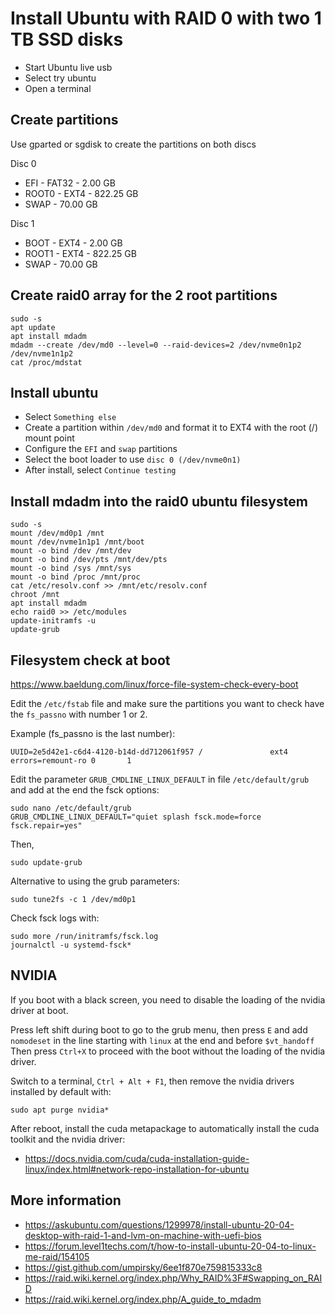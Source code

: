# Install Ubuntu with RAID 0 with two 1 TB SSD disks

- Start Ubuntu live usb
- Select try ubuntu
- Open a terminal


## Create partitions

Use gparted or sgdisk to create the partitions on both discs

Disc 0
- EFI   - FAT32 -   2.00 GB
- ROOT0 - EXT4  - 822.25 GB
- SWAP          -  70.00 GB

Disc 1
- BOOT  - EXT4  -   2.00 GB
- ROOT1 - EXT4  - 822.25 GB
- SWAP          -  70.00 GB


## Create raid0 array for the 2 root partitions

```
sudo -s
apt update
apt install mdadm
mdadm --create /dev/md0 --level=0 --raid-devices=2 /dev/nvme0n1p2 /dev/nvme1n1p2
cat /proc/mdstat
```


## Install ubuntu

- Select `Something else`
- Create a partition within `/dev/md0` and format it to EXT4 with the root (/) mount point
- Configure the `EFI` and `swap` partitions
- Select the boot loader to use `disc 0 (/dev/nvme0n1)`
- After install, select `Continue testing`


## Install mdadm into the raid0 ubuntu filesystem

```
sudo -s
mount /dev/md0p1 /mnt
mount /dev/nvme1n1p1 /mnt/boot
mount -o bind /dev /mnt/dev
mount -o bind /dev/pts /mnt/dev/pts
mount -o bind /sys /mnt/sys
mount -o bind /proc /mnt/proc
cat /etc/resolv.conf >> /mnt/etc/resolv.conf
chroot /mnt
apt install mdadm
echo raid0 >> /etc/modules
update-initramfs -u
update-grub
```


## Filesystem check at boot

https://www.baeldung.com/linux/force-file-system-check-every-boot

Edit the `/etc/fstab` file and make sure the partitions you want to check have the `fs_passno` with number 1 or 2.

Example (fs_passno is the last number):
```
UUID=2e5d42e1-c6d4-4120-b14d-dd712061f957 /               ext4    errors=remount-ro 0       1
```

Edit the parameter `GRUB_CMDLINE_LINUX_DEFAULT` in file `/etc/default/grub` and add at the end the fsck options:
```
sudo nano /etc/default/grub
GRUB_CMDLINE_LINUX_DEFAULT="quiet splash fsck.mode=force fsck.repair=yes"
```

Then,
```
sudo update-grub
```

Alternative to using the grub parameters:
```
sudo tune2fs -c 1 /dev/md0p1
```

Check fsck logs with:
```
sudo more /run/initramfs/fsck.log
journalctl -u systemd-fsck*
```


## NVIDIA

If you boot with a black screen, you need to disable the loading of the nvidia driver at boot.

Press left shift during boot to go to the grub menu, then press `E` and add `nomodeset` in the line starting with `linux` at the end and before `$vt_handoff`
Then press `Ctrl+X` to proceed with the boot without the loading of the nvidia driver.

Switch to a terminal, `Ctrl + Alt + F1`, then remove the nvidia drivers installed by default with:

```
sudo apt purge nvidia*
```

After reboot, install the cuda metapackage to automatically install the cuda toolkit and the nvidia driver:
- https://docs.nvidia.com/cuda/cuda-installation-guide-linux/index.html#network-repo-installation-for-ubuntu



## More information

- https://askubuntu.com/questions/1299978/install-ubuntu-20-04-desktop-with-raid-1-and-lvm-on-machine-with-uefi-bios
- https://forum.level1techs.com/t/how-to-install-ubuntu-20-04-to-linux-me-raid/154105
- https://gist.github.com/umpirsky/6ee1f870e759815333c8
- https://raid.wiki.kernel.org/index.php/Why_RAID%3F#Swapping_on_RAID
- https://raid.wiki.kernel.org/index.php/A_guide_to_mdadm
